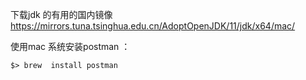 

下载jdk 的有用的国内镜像
https://mirrors.tuna.tsinghua.edu.cn/AdoptOpenJDK/11/jdk/x64/mac/





使用mac 系统安装postman ：

```shell
$> brew  install postman
```

